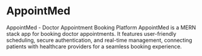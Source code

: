 # AppointMed
AppointMed - Doctor Appointment Booking Platform AppointMed is a MERN stack app for booking doctor appointments. It features user-friendly scheduling, secure authentication, and real-time management, connecting patients with healthcare providers for a seamless booking experience.
